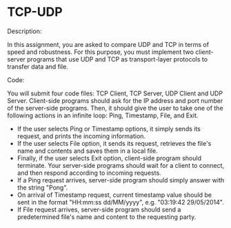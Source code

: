 # TCP-UDP
Description:

In this assignment, you are asked to compare UDP and TCP in terms of speed and robustness. For this purpose, you must implement two client-server programs that use UDP and TCP as transport-layer protocols to transfer data and file.

Code:

You will submit four code files: TCP Client, TCP Server, UDP Client and UDP Server.
Client-side programs should ask for the IP address and port number of the server-side programs. Then, it should give the user to take one of the following actions in an infinite loop: Ping, Timestamp, File, and Exit.
- If the user selects Ping or Timestamp options, it simply sends its request, and prints the incoming information.
- If the user selects File option, it sends its request, retrieves the file's name and contents and saves them in a local file.
- Finally, if the user selects Exit option, client-side program should terminate.
Your server-side programs should wait for a client to connect, and then respond according to incoming requests.
- If a Ping request arrives, server-side program should simply answer with the string "Pong".
- On arrival of Timestamp request, current timestamp value should be sent in the format "HH:mm:ss dd/MM/yyyy", e.g. "03:19:42 29/05/2014".
- If File request arrives, server-side program should send a predetermined file's name and content to the requesting party.
